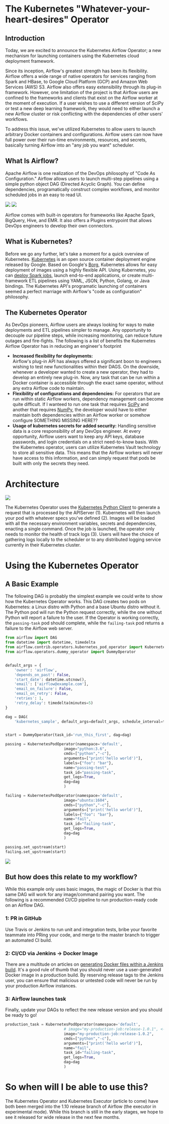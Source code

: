 # The Kubernetes "Whatever-your-heart-desires" Operator

## Introduction

Today, we are excited to announce the Kubernetes Airflow Operator; a new mechanism for launching containers using the Kubernetes cloud deployment framework. 

Since its inception, Airflow's greatest strength has been its flexibility. Airflow offers a wide range of native operators for services ranging from Spark and HBase, to Google Cloud Platform (GCP) and Amazon Web Services (AWS) S3. Airflow also offers easy extensibility through its plug-in framework. However, one limitation of the project is that Airflow users are confined to the frameworks and clients that exist on the Airflow worker at the moment of execution. If a user wishes to use a different version of SciPy or test a new deep learning framework, they would need to either launch a new Airflow cluster or risk conflicting with the dependencies of other users' workflows. 

To address this issue, we've utilized Kubernetes to allow users to launch arbitrary Docker containers and configurations. Airflow users can now have full power over their run-time environments, resources, and secrets, basically turning Airflow into an "any job you want" scheduler.

## What Is Airflow?

Apache Airflow is one realization of the DevOps philosophy of "Code As Configuration." Airflow allows users to launch multi-step pipelines using a simple python object DAG (Directed Acyclic Graph). You can define dependencies, programatically construct complex workflows, and monitor scheduled jobs in an easy to read UI.
 
  <img src="airflow_dags.png">

 <img src="airflow.png">
 
 Airflow comes with built-in operators for frameworks like Apache Spark, BigQuery, Hive, and EMR. It also offers a Plugins entrypoint that allows DevOps engineers to develop their own connectors.
 
## What is Kubernetes?

Before we go any further, let's take a moment for a quick overview of Kubernetes. [Kubernetes](https://kubernetes.io/) is an open source container deployment engine released by Google. Based on Google's [Borg](http://blog.kubernetes.io/2015/04/borg-predecessor-to-kubernetes.html), Kubernetes allows for easy deployment of images using a highly flexible API. Using Kubernetes, you can [deploy Spark jobs](https://github.com/apache-spark-on-k8s/spark), launch end-to-end applications, or create multi-framework ETL pipelines using YAML, JSON, Python, Golang, or Java bindings. The Kubernetes API's programatic launching of containers seemed a perfect marriage with Airflow's "code as configuration" philosophy.

## The Kubernetes Operator

As DevOps pioneers, Airflow users are always looking for ways to make deployments and ETL pipelines simpler to manage. Any opportunity to decouple our pipeline steps, while increasing monitoring, can reduce future outages and fire-fights. The following is a list of benefits the Kubernetes Airflow Operator has in reducing an engineer's footprint
* **Increased flexibility for deployments:**  
Airflow's plug-in API has always offered a significant boon to engineers wishing to test new functionalities within their DAGS. On the downside, whenever a developer wanted to create a new operator, they had to develop an entirely new plug-in. Now, any task that can be run within a Docker container is accessible through the exact same operator, without any extra Airflow code to maintain.
* **Flexibility of configurations and dependencies:** 
For operators that are run within static Airflow workers, dependency management can become quite difficult. If I wanteed to run one task that requires [SciPy](https://www.scipy.org) and another that requires [NumPy](http://www.numpy.org), the developer would have to either maintain both dependencies within an Airflow worker or somehow configure SOMETHING MISSING HERE??
* **Usage of kubernetes secrets for added security:** 
Handling sensitive data is a core responsibility of any DevOps engineer. At every opportunity, Airflow users want to keep any API keys, database passwords, and login credentials on a strict need-to-know basis. With the Kubernetes operator, users can utilize Kubernetes Vault technology to store all sensitive data. This means that the Airflow workers will never have access to this information, and can simply request that pods be built with only the secrets they need.

# Architecture

<img src="architecture.png">

The Kubernetes Operator uses the [Kubernetes Python Client](https://github.com/kubernetes-client/python) to generate a request that is processed by the APIServer (1). Kubernetes will then launch your pod with whatever specs you've defined (2). Images will be loaded with all the necessary environment variables, secrets and dependencies, enacting a single command. Once the job is launched, the operator only needs to monitor the health of track logs (3). Users will have the choice of gathering logs locally to the scheduler or to any distributed logging service currently in their Kubernetes cluster.

# Using the Kubernetes Operator

## A Basic Example

The following DAG is probably the simplest example we could write to show how the Kubernetes Operator works. This DAG creates two pods on Kubernetes: a Linux distro with Python and a base Ubuntu distro without it. The Python pod will run the Python request correctly, while the one without Python will report a failure to the user. If the Operator is working correctly, the `passing-task` pod should complete, while the `failing-task` pod returns a failure to the Airflow web server.


```python
from airflow import DAG
from datetime import datetime, timedelta
from airflow.contrib.operators.kubernetes_pod_operator import KubernetesPodOperator
from airflow.operators.dummy_operator import DummyOperator


default_args = {
    'owner': 'airflow',
    'depends_on_past': False,
    'start_date': datetime.utcnow(),
    'email': ['airflow@example.com'],
    'email_on_failure': False,
    'email_on_retry': False,
    'retries': 1,
    'retry_delay': timedelta(minutes=5)
}

dag = DAG(
    'kubernetes_sample', default_args=default_args, schedule_interval=timedelta(minutes=10))


start = DummyOperator(task_id='run_this_first', dag=dag)

passing = KubernetesPodOperator(namespace='default',
                          image="python:3.6",
                          cmds=["python","-c"],
                          arguments=["print('hello world')"],
                          labels={"foo": "bar"},
                          name="passing-test",
                          task_id="passing-task",
                          get_logs=True,
                          dag=dag
                          )

failing = KubernetesPodOperator(namespace='default',
                          image="ubuntu:1604",
                          cmds=["python","-c"],
                          arguments=["print('hello world')"],
                          labels={"foo": "bar"},
                          name="fail",
                          task_id="failing-task",
                          get_logs=True,
                          dag=dag
                          )

passing.set_upstream(start)
failing.set_upstream(start)
```


<img src="image.png">

## But how does this relate to my workflow?

While this example only uses basic images, the magic of Docker is that this same DAG will work for any image/command pairing you want. The following is a recommended CI/CD pipeline to run production-ready code on an Airflow DAG.

### 1: PR in GitHub

Use Travis or Jenkins to run unit and integration tests, bribe your favorite teammate into PRing your code, and merge to the master branch to trigger an automated CI build.

### 2: CI/CD via Jenkins -> Docker Image

There are a multitude on articles on [generating Docker files within a Jenkins build](https://getintodevops.com/blog/building-your-first-docker-image-with-jenkins-2-guide-for-developers). It's a good rule of thumb that you should never use a user-generated Docker image in a production build. By reserving release tags to the Jenkins user, you can ensure that malicious or untested code will never be run by your production Airflow instances.

### 3: Airflow launches task 

Finally, update your DAGs to reflect the new release version and you should be ready to go!

```python
production_task = KubernetesPodOperator(namespace='default',
                          # image="my-production-job:release-1.0.1", <-- old release
                          image="my-production-job:release-1.0.2",
                          cmds=["python","-c"],
                          arguments=["print('hello world')"],
                          name="fail",
                          task_id="failing-task",
                          get_logs=True,
                          dag=dag
                          )
```
                          
                          
# So when will I be able to use this?

The Kubernetes Operator and Kubernetes Executor (article to come) have both been merged into the 1.10 release branch of Airflow (the executor in experimental mode). While this branch is still in the early stages, we hope to see it released for wide release in the next few months.
